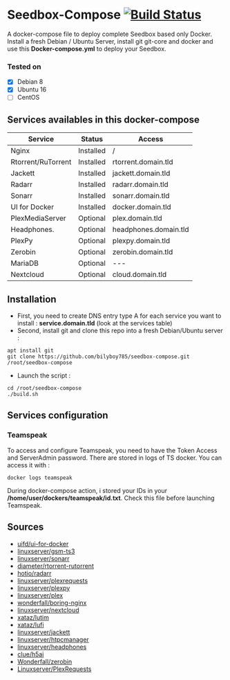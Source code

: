 # Seedbox-Compose [![Build Status](https://travis-ci.org/bilyboy785/seedbox-compose.svg?branch=master)](https://travis-ci.org/bilyboy785/seedbox-compose)
A docker-compose file to deploy complete Seedbox based only Docker. Install a fresh Debian / Ubuntu Server, install git git-core and docker and use this **Docker-compose.yml** to deploy your Seedbox.

### Tested on ###
 * [x] Debian 8
 * [x] Ubuntu 16
 * [ ] CentOS
 
## Services availables in this docker-compose

Service                | Status      |   Access
---------------------- | ----------- | ----------------------
Nginx                  | Installed   |  /                                              
Rtorrent/RuTorrent     | Installed   |  rtorrent.domain.tld                  
Jackett                | Installed   |  jackett.domain.tld                 
Radarr                 | Installed   |  radarr.domain.tld                  
Sonarr                 | Installed   |  sonarr.domain.tld                 
UI for Docker          | Installed   |  docker.domain.tld                  
PlexMediaServer        | Optional    |  plex.domain.tld
Headphones.            | Optional    |  headphones.domain.tld                  
PlexPy                 | Optional    |  plexpy.domain.tld                 
Zerobin                | Optional    |  zerobin.domain.tld                 
MariaDB                | Optional    |  ---                 
Nextcloud              | Optional    |  cloud.domain.tld                   

## Installation
 * First, you need to create DNS entry type A for each service you want to install : **service.domain.tld** (look at the services table)
 * Second, install git and clone this repo into a fresh Debian/Ubuntu server :
```shell
apt install git
git clone https://github.com/bilyboy785/seedbox-compose.git /root/seedbox-compose
```
 * Launch the script :
```shell
cd /root/seedbox-compose
./build.sh
```

## Services configuration
### Teamspeak
To access and configure Teamspeak, you need to have the Token Access and ServerAdmin password. There are stored in logs of TS docker. You can access it with :
```shell
docker logs teamspeak
```

During docker-compose action, i stored your IDs in your **/home/user/dockers/teamspeak/id.txt**. Check this file before launching Teamspeak.

## Sources
 * [uifd/ui-for-docker](https://hub.docker.com/r/uifd/ui-for-docker/)
 * [linuxserver/gsm-ts3](https://hub.docker.com/r/linuxserver/gsm-ts3/)
 * [linuxserver/sonarr](https://hub.docker.com/r/linuxserver/sonarr/)
 * [diameter/rtorrent-rutorrent](https://hub.docker.com/r/diameter/rtorrent-rutorrent/)
 * [hotio/radarr](https://hub.docker.com/r/hotio/radarr/)
 * [linuxserver/plexrequests](https://hub.docker.com/r/linuxserver/plexrequests/)
 * [linuxserver/plexpy](https://hub.docker.com/r/linuxserver/plexpy/)
 * [linuxserver/plex](https://hub.docker.com/r/linuxserver/plex/)
 * [wonderfall/boring-nginx](https://hub.docker.com/r/wonderfall/boring-nginx/)
 * [linuxserver/nextcloud](https://hub.docker.com/r/linuxserver/nextcloud/)
 * [xataz/lutim](https://hub.docker.com/r/xataz/lutim/)
 * [xataz/lufi](https://hub.docker.com/r/xataz/lufi/)
 * [linuxserver/jackett](https://hub.docker.com/r/linuxserver/jackett/)
 * [linuxserver/htpcmanager](https://hub.docker.com/r/linuxserver/htpcmanager/)
 * [linuxserver/headphones](https://hub.docker.com/r/linuxserver/headphones/)
 * [clue/h5ai](https://hub.docker.com/r/clue/h5ai/)
 * [Wonderfall/zerobin](https://hub.docker.com/r/Wonderfall/zerobin/)
 * [Linuxserver/PlexRequests](https://hub.docker.com/r/linuxserver/plexrequests/)
